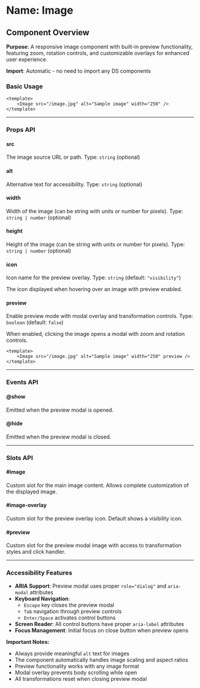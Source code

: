 # Name: Image
## Component Overview

**Purpose**: A responsive image component with built-in preview functionality, featuring zoom, rotation controls, and customizable overlays for enhanced user experience.

**Import**: Automatic - no need to import any DS components

### Basic Usage

```vue
<template>
    <Image src="/image.jpg" alt="Sample image" width="250" />
</template>
```

---

### Props API

#### src
The image source URL or path. Type: `string` (optional)

#### alt
Alternative text for accessibility. Type: `string` (optional)

#### width
Width of the image (can be string with units or number for pixels). Type: `string | number` (optional)

#### height
Height of the image (can be string with units or number for pixels). Type: `string | number` (optional)

#### icon
Icon name for the preview overlay. Type: `string` (default: `"visibility"`)

The icon displayed when hovering over an image with preview enabled.

#### preview
Enable preview mode with modal overlay and transformation controls. Type: `boolean` (default: `false`)

When enabled, clicking the image opens a modal with zoom and rotation controls.

```vue
<template>
    <Image src="/image.jpg" alt="Sample image" width="250" preview />
</template>
```

---

### Events API

#### @show
Emitted when the preview modal is opened.

#### @hide
Emitted when the preview modal is closed.

---

### Slots API

#### #image
Custom slot for the main image content. Allows complete customization of the displayed image.

#### #image-overlay
Custom slot for the preview overlay icon. Default shows a visibility icon.

#### #preview
Custom slot for the preview modal image with access to transformation styles and click handler.

---

### Accessibility Features

- **ARIA Support**: Preview modal uses proper `role="dialog"` and `aria-modal` attributes
- **Keyboard Navigation**: 
  - `Escape` key closes the preview modal
  - `Tab` navigation through preview controls
  - `Enter/Space` activates control buttons
- **Screen Reader**: All control buttons have proper `aria-label` attributes
- **Focus Management**: Initial focus on close button when preview opens

**Important Notes:**
- Always provide meaningful `alt` text for images
- The component automatically handles image scaling and aspect ratios
- Preview functionality works with any image format
- Modal overlay prevents body scrolling while open
- All transformations reset when closing preview modal